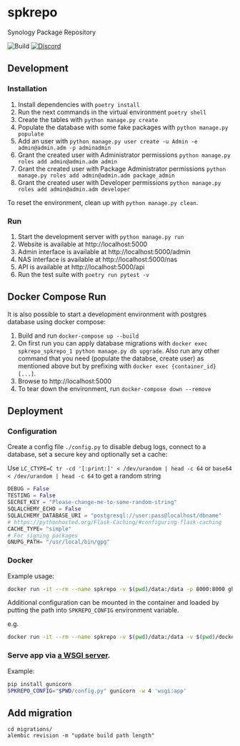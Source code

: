 # spkrepo
Synology Package Repository

![Build](https://img.shields.io/github/actions/workflow/status/SynoCommunity/spkrepo/build.yml?branch=main&style=for-the-badge)
[![Discord](https://img.shields.io/discord/732558169863225384?color=7289DA&label=Discord&logo=Discord&logoColor=white&style=for-the-badge)](https://discord.gg/nnN9fgE7EF)


## Development
### Installation
1. Install dependencies with `poetry install`
2. Run the next commands in the virtual environment `poetry shell`
3. Create the tables with `python manage.py create`
4. Populate the database with some fake packages with `python manage.py populate`
5. Add an user with `python manage.py user create -u Admin -e admin@admin.adm -p adminadmin`
6. Grant the created user with Administrator permissions `python manage.py roles add admin@admin.adm admin`
7. Grant the created user with Package Administrator permissions `python manage.py roles add admin@admin.adm package_admin`
8. Grant the created user with Developer permissions `python manage.py roles add admin@admin.adm developer`

To reset the environment, clean up with `python manage.py clean`.

### Run
1. Start the development server with `python manage.py run`
2. Website is available at http://localhost:5000
3. Admin interface is available at http://localhost:5000/admin
4. NAS interface is available at http://localhost:5000/nas
5. API is available at http://localhost:5000/api
6. Run the test suite with `poetry run pytest -v`

## Docker Compose Run
It is also possible to start a development environment with postgres database
using docker compose:
1. Build and run `docker-compose up --build`
2. On first run you can apply database migrations with `docker exec spkrepo_spkrepo_1 python manage.py db upgrade`.
   Also run any other command that you need (populate the databse, create user) as mentioned above but by prefixing
   with `docker exec {container_id} [...]`.
3. Browse to http://localhost:5000
4. To tear down the environment, run `docker-compose down --remove`

## Deployment

### Configuration
Create a config file `./config.py` to disable debug logs, connect to a database, set a secure key and optionally set a cache:

Use `LC_CTYPE=C tr -cd '[:print:]' < /dev/urandom | head -c 64` or `base64 < /dev/urandom | head -c 64` to get a random string

```python
DEBUG = False
TESTING = False
SECRET_KEY = "Please-change-me-to-some-random-string"
SQLALCHEMY_ECHO = False
SQLALCHEMY_DATABASE_URI = "postgresql://user:pass@localhost/dbname"
# https://pythonhosted.org/Flask-Caching/#configuring-flask-caching
CACHE_TYPE= "simple"
# For signing packages
GNUPG_PATH= "/usr/local/bin/gpg"
```


### Docker
Example usage:

```bash
docker run -it --rm --name spkrepo -v $(pwd)/data:/data -p 8000:8000 ghcr.io/synocommunity/spkrepo
```

Additional configuration can be mounted in the container and loaded by putting
the path into `SPKREPO_CONFIG` environment variable.

e.g.
```bash
docker run -it --rm --name spkrepo -v $(pwd)/data:/data -v $(pwd)/docker-config.py:/docker-config.py -e SPKREPO_CONFIG=/docker-config.py -p 8000:8000 ghcr.io/synocommunity/spkrepo
```


### Serve app via [a WSGI server](https://flask.palletsprojects.com/en/1.1.x/deploying/).
Example:

```bash
pip install gunicorn
SPKREPO_CONFIG="$PWD/config.py" gunicorn -w 4 'wsgi:app'
```

## Add migration

```
cd migrations/
alembic revision -m "update build path length"
```
